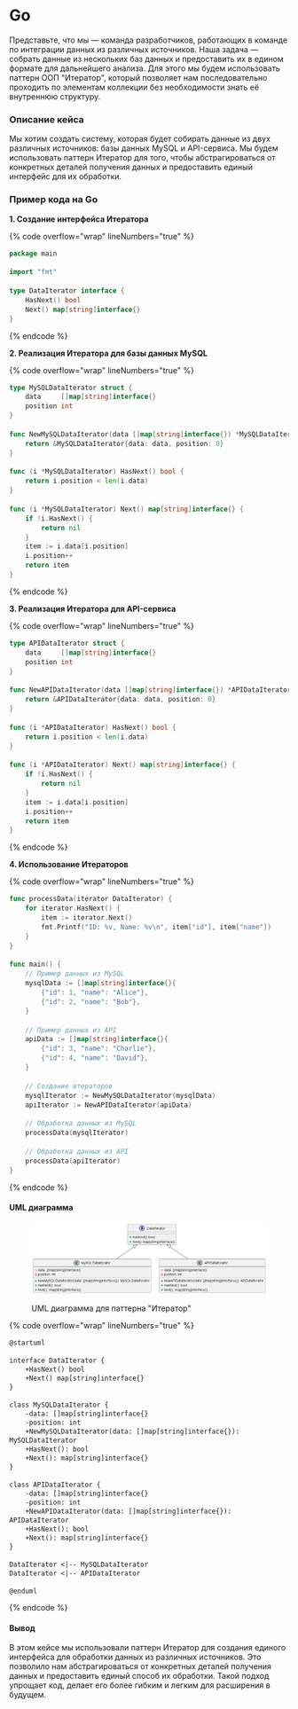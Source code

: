 # Go

Представьте, что мы — команда разработчиков, работающих в команде по интеграции данных из различных источников. Наша задача — собрать данные из нескольких баз данных и предоставить их в едином формате для дальнейшего анализа. Для этого мы будем использовать паттерн ООП "Итератор", который позволяет нам последовательно проходить по элементам коллекции без необходимости знать её внутреннюю структуру.

### Описание кейса

Мы хотим создать систему, которая будет собирать данные из двух различных источников: базы данных MySQL и API-сервиса. Мы будем использовать паттерн Итератор для того, чтобы абстрагироваться от конкретных деталей получения данных и предоставить единый интерфейс для их обработки.

### Пример кода на Go

**1. Создание интерфейса Итератора**

{% code overflow="wrap" lineNumbers="true" %}
```go
package main

import "fmt"

type DataIterator interface {
    HasNext() bool
    Next() map[string]interface{}
}
```
{% endcode %}

**2. Реализация Итератора для базы данных MySQL**

{% code overflow="wrap" lineNumbers="true" %}
```go
type MySQLDataIterator struct {
    data     []map[string]interface{}
    position int
}

func NewMySQLDataIterator(data []map[string]interface{}) *MySQLDataIterator {
    return &MySQLDataIterator{data: data, position: 0}
}

func (i *MySQLDataIterator) HasNext() bool {
    return i.position < len(i.data)
}

func (i *MySQLDataIterator) Next() map[string]interface{} {
    if !i.HasNext() {
        return nil
    }
    item := i.data[i.position]
    i.position++
    return item
}
```
{% endcode %}

**3. Реализация Итератора для API-сервиса**

{% code overflow="wrap" lineNumbers="true" %}
```go
type APIDataIterator struct {
    data     []map[string]interface{}
    position int
}

func NewAPIDataIterator(data []map[string]interface{}) *APIDataIterator {
    return &APIDataIterator{data: data, position: 0}
}

func (i *APIDataIterator) HasNext() bool {
    return i.position < len(i.data)
}

func (i *APIDataIterator) Next() map[string]interface{} {
    if !i.HasNext() {
        return nil
    }
    item := i.data[i.position]
    i.position++
    return item
}
```
{% endcode %}

**4. Использование Итераторов**

{% code overflow="wrap" lineNumbers="true" %}
```go
func processData(iterator DataIterator) {
    for iterator.HasNext() {
        item := iterator.Next()
        fmt.Printf("ID: %v, Name: %v\n", item["id"], item["name"])
    }
}

func main() {
    // Пример данных из MySQL
    mysqlData := []map[string]interface{}{
        {"id": 1, "name": "Alice"},
        {"id": 2, "name": "Bob"},
    }

    // Пример данных из API
    apiData := []map[string]interface{}{
        {"id": 3, "name": "Charlie"},
        {"id": 4, "name": "David"},
    }

    // Создание итераторов
    mysqlIterator := NewMySQLDataIterator(mysqlData)
    apiIterator := NewAPIDataIterator(apiData)

    // Обработка данных из MySQL
    processData(mysqlIterator)

    // Обработка данных из API
    processData(apiIterator)
}
```
{% endcode %}

#### UML диаграмма

<figure><img src="../../../../../.gitbook/assets/image (4) (1) (1) (1).png" alt=""><figcaption><p>UML диаграмма для паттерна "Итератор"</p></figcaption></figure>

{% code overflow="wrap" lineNumbers="true" %}
```plantuml
@startuml

interface DataIterator {
    +HasNext() bool
    +Next() map[string]interface{}
}

class MySQLDataIterator {
    -data: []map[string]interface{}
    -position: int
    +NewMySQLDataIterator(data: []map[string]interface{}): MySQLDataIterator
    +HasNext(): bool
    +Next(): map[string]interface{}
}

class APIDataIterator {
    -data: []map[string]interface{}
    -position: int
    +NewAPIDataIterator(data: []map[string]interface{}): APIDataIterator
    +HasNext(): bool
    +Next(): map[string]interface{}
}

DataIterator <|-- MySQLDataIterator
DataIterator <|-- APIDataIterator

@enduml
```
{% endcode %}

#### Вывод

В этом кейсе мы использовали паттерн Итератор для создания единого интерфейса для обработки данных из различных источников. Это позволило нам абстрагироваться от конкретных деталей получения данных и предоставить единый способ их обработки. Такой подход упрощает код, делает его более гибким и легким для расширения в будущем.

